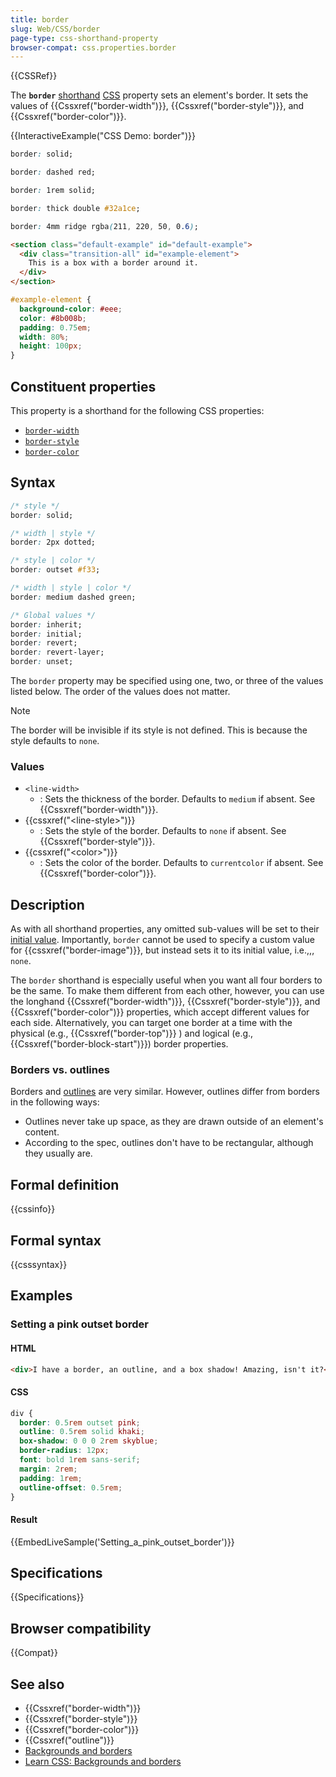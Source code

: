 ```yaml
---
title: border
slug: Web/CSS/border
page-type: css-shorthand-property
browser-compat: css.properties.border
---
```


{{CSSRef}}

The **`border`** [shorthand](/en-US/docs/Web/CSS/CSS_cascade/Shorthand_properties) [CSS](/en-US/docs/Web/CSS) property sets an element's border. It sets the values of {{Cssxref("border-width")}}, {{Cssxref("border-style")}}, and {{Cssxref("border-color")}}.

{{InteractiveExample("CSS Demo: border")}}

```css interactive-example-choice
border: solid;
```

```css interactive-example-choice
border: dashed red;
```

```css interactive-example-choice
border: 1rem solid;
```

```css interactive-example-choice
border: thick double #32a1ce;
```

```css interactive-example-choice
border: 4mm ridge rgba(211, 220, 50, 0.6);
```

```html interactive-example
<section class="default-example" id="default-example">
  <div class="transition-all" id="example-element">
    This is a box with a border around it.
  </div>
</section>
```

```css interactive-example
#example-element {
  background-color: #eee;
  color: #8b008b;
  padding: 0.75em;
  width: 80%;
  height: 100px;
}
```

## Constituent properties

This property is a shorthand for the following CSS properties:

- [`border-width`](/en-US/docs/Web/CSS/border-width)
- [`border-style`](/en-US/docs/Web/CSS/border-style)
- [`border-color`](/en-US/docs/Web/CSS/border-color)

## Syntax

```css
/* style */
border: solid;

/* width | style */
border: 2px dotted;

/* style | color */
border: outset #f33;

/* width | style | color */
border: medium dashed green;

/* Global values */
border: inherit;
border: initial;
border: revert;
border: revert-layer;
border: unset;
```

The `border` property may be specified using one, two, or three of the values listed below. The order of the values does not matter.

> [!NOTE]
> The border will be invisible if its style is not defined. This is because the style defaults to `none`.

### Values

- `<line-width>`
  - : Sets the thickness of the border. Defaults to `medium` if absent. See {{Cssxref("border-width")}}.
- {{cssxref("&lt;line-style&gt;")}}
  - : Sets the style of the border. Defaults to `none` if absent. See {{Cssxref("border-style")}}.
- {{cssxref("&lt;color&gt;")}}
  - : Sets the color of the border. Defaults to `currentcolor` if absent. See {{Cssxref("border-color")}}.

## Description

As with all shorthand properties, any omitted sub-values will be set to their [initial value](/en-US/docs/Web/CSS/CSS_cascade/Value_processing#initial_value). Importantly, `border` cannot be used to specify a custom value for {{cssxref("border-image")}}, but instead sets it to its initial value, i.e.,,, `none`.

The `border` shorthand is especially useful when you want all four borders to be the same. To make them different from each other, however, you can use the longhand {{Cssxref("border-width")}}, {{Cssxref("border-style")}}, and {{Cssxref("border-color")}} properties, which accept different values for each side. Alternatively, you can target one border at a time with the physical (e.g., {{Cssxref("border-top")}} ) and logical (e.g., {{Cssxref("border-block-start")}}) border properties.

### Borders vs. outlines

Borders and [outlines](/en-US/docs/Web/CSS/outline) are very similar. However, outlines differ from borders in the following ways:

- Outlines never take up space, as they are drawn outside of an element's content.
- According to the spec, outlines don't have to be rectangular, although they usually are.

## Formal definition

{{cssinfo}}

## Formal syntax

{{csssyntax}}

## Examples

### Setting a pink outset border

#### HTML

```html
<div>I have a border, an outline, and a box shadow! Amazing, isn't it?</div>
```

#### CSS

```css
div {
  border: 0.5rem outset pink;
  outline: 0.5rem solid khaki;
  box-shadow: 0 0 0 2rem skyblue;
  border-radius: 12px;
  font: bold 1rem sans-serif;
  margin: 2rem;
  padding: 1rem;
  outline-offset: 0.5rem;
}
```

#### Result

{{EmbedLiveSample('Setting_a_pink_outset_border')}}

## Specifications

{{Specifications}}

## Browser compatibility

{{Compat}}

## See also

- {{Cssxref("border-width")}}
- {{Cssxref("border-style")}}
- {{Cssxref("border-color")}}
- {{Cssxref("outline")}}
- [Backgrounds and borders](/en-US/docs/Web/CSS/CSS_backgrounds_and_borders)
- [Learn CSS: Backgrounds and borders](/en-US/docs/Learn_web_development/Core/Styling_basics/Backgrounds_and_borders)

